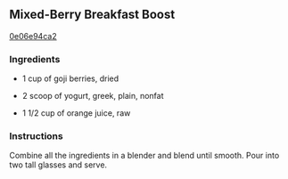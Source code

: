 ## Mixed-Berry Breakfast Boost

[0e06e94ca2](http://www.food.com/recipe/mixed-berry-breakfast-boost-258009)

### Ingredients

 - 1 cup of goji berries, dried

 - 2 scoop of yogurt, greek, plain, nonfat

 - 1 1/2 cup of orange juice, raw

### Instructions

Combine all the ingredients in a blender and blend until smooth. Pour into two tall glasses and serve.